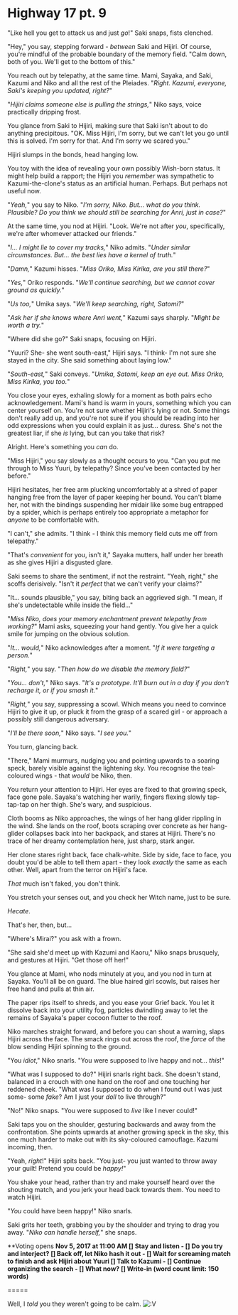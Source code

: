 # Highway 17 pt. 9

"Like hell you get to attack us and just *go*!" Saki snaps, fists clenched.

"Hey," you say, stepping forward - *between* Saki and Hijiri. Of course, you're mindful of the probable boundary of the memory field. "Calm down, both of you. We'll get to the bottom of this."

You reach out by telepathy, at the same time. Mami, Sayaka, and Saki, Kazumi and Niko and all the rest of the Pleiades. "*Right. Kazumi, everyone, Saki's keeping you updated, right?*"

"*Hijiri claims someone *else* is pulling the strings,*" Niko says, voice practically dripping frost.

You glance from Saki to Hijiri, making sure that Saki isn't about to do anything precipitous. "OK. Miss Hijiri, I'm sorry, but we can't let you go until this is solved. I'm sorry for that. And I'm sorry we scared you."

Hijiri slumps in the bonds, head hanging low.

You toy with the idea of revealing your own possibly Wish-born status. It might help build a rapport; the Hijiri you *remember* was sympathetic to Kazumi-the-clone's status as an artificial human. Perhaps. But perhaps not useful now.

"*Yeah,*" you say to Niko. "*I'm sorry, Niko. But... what do you think. Plausible? Do you think we should still be searching for Anri, just in case?*"

At the same time, you nod at Hijiri. "Look. We're not after *you*, specifically, we're after whomever attacked our friends."

"*I... I might lie to cover my tracks,*" Niko admits. "*Under similar circumstances. But... the best lies have a kernel of truth.*"

"*Damn,*" Kazumi hisses. "*Miss Oriko, Miss Kirika, are you still there?*"

"*Yes,*" Oriko responds. "*We'll continue searching, but we cannot cover ground as quickly.*"

"*Us too,*" Umika says. "*We'll keep searching, right, Satomi?*"

"*Ask her if she knows where Anri went,*" Kazumi says sharply. "*Might be worth a try.*"

"Where did she go?" Saki snaps, focusing on Hijiri.

"Yuuri? She- she went south-east," Hijiri says. "I think- I'm not sure she stayed in the city. She said something about laying low."

"*South-east,*" Saki conveys. "*Umika, Satomi, keep an eye out. Miss Oriko, Miss Kirika, you too.*"

You close your eyes, exhaling slowly for a moment as both pairs echo acknowledgement. Mami's hand is warm in yours, something which you can center yourself on. You're not sure whether Hijiri's lying or not. Some things don't really add up, and you're not sure if you should be reading into her odd expressions when you could explain it as just... duress. She's not the greatest liar, if she *is* lying, but can you take that risk?

Alright. Here's something you *can* do.

"Miss Hijiri," you say slowly as a thought occurs to you. "Can you put me through to Miss Yuuri, by telepathy? Since you've been contacted by her before."

Hijiri hesitates, her free arm plucking uncomfortably at a shred of paper hanging free from the layer of paper keeping her bound. You can't blame her, not with the bindings suspending her midair like some bug entrapped by a spider, which is perhaps entirely too appropriate a metaphor for *anyone* to be comfortable with.

"I can't," she admits. "I think - I think this memory field cuts me off from telepathy."

"That's *convenient* for you, isn't it," Sayaka mutters, half under her breath as she gives Hijiri a disgusted glare.

Saki seems to share the sentiment, if not the restraint. "Yeah, right," she scoffs derisively. "Isn't it *perfect* that we can't verify your claims?"

"It... sounds plausible," you say, biting back an aggrieved sigh. "I mean, if she's undetectable while inside the field..."

"*Miss Niko, does your memory enchantment prevent telepathy from working?*" Mami asks, squeezing your hand gently. You give her a quick smile for jumping on the obvious solution.

"*It... would,*" Niko acknowledges after a moment. "*If it were targeting a person.*"

"*Right,*" you say. "*Then how do we disable the memory field?*"

"*You... don't,*" Niko says. "*It's a prototype. It'll burn out in a day if you don't recharge it, or if you smash it.*"

"*Right,*" you say, suppressing a scowl. Which means you need to convince Hijiri to give it up, or pluck it from the grasp of a scared girl - or approach a possibly still dangerous adversary.

"*I'll be there soon,*" Niko says. "*I see you.*"

You turn, glancing back.

"There," Mami murmurs, nudging you and pointing upwards to a soaring speck, barely visible against the lightening sky. You recognise the teal-coloured wings - that *would* be Niko, then.

You return your attention to Hijiri. Her eyes are fixed to that growing speck, face gone pale. Sayaka's watching her warily, fingers flexing slowly tap-tap-tap on her thigh. She's wary, and suspicious.

Cloth booms as Niko approaches, the wings of her hang glider rippling in the wind. She lands on the roof, boots scraping over concrete as her hang-glider collapses back into her backpack, and stares at Hijiri. There's no trace of her dreamy contemplation here, just sharp, stark anger.

Her clone stares right back, face chalk-white. Side by side, face to face, you doubt you'd be able to tell them apart - they look *exactly* the same as each other. Well, apart from the terror on Hijiri's face.

*That* much isn't faked, you don't think.

You stretch your senses out, and you check her Witch name, just to be sure.

*Hecate*.

That's her, then, but...

"Where's Mirai?" you ask with a frown.

"She said she'd meet up with Kazumi and Kaoru," Niko snaps brusquely, and gestures at Hijiri. "Get those off her!"

You glance at Mami, who nods minutely at you, and you nod in turn at Sayaka. You'll all be on guard. The blue haired girl scowls, but raises her free hand and pulls at thin air.

The paper rips itself to shreds, and you ease your Grief back. You let it dissolve back into your utility fog, particles dwindling away to let the remains of Sayaka's paper cocoon flutter to the roof.

Niko marches straight forward, and before you can shout a warning, slaps Hijiri across the face. The smack rings out across the roof, the *force* of the blow sending Hijiri spinning to the ground.

"You *idiot*," Niko snarls. "You were supposed to live happy and not... *this*!"

"What was I supposed to do?" Hijiri snarls right back. She doesn't stand, balanced in a crouch with one hand on the roof and one touching her reddened cheek. "What was I supposed to do when I found out I was just some- some *fake*? Am I just your *doll* to live through?"

"No!" Niko snaps. "You were supposed to *live* like I never could!"

Saki taps you on the shoulder, gesturing backwards and away from the confrontation. She points upwards at another growing speck in the sky, this one much harder to make out with its sky-coloured camouflage. Kazumi incoming, then.

"Yeah, *right*!" Hijiri spits back. "You just- you just wanted to throw away your guilt! Pretend you could be *happy!*"

You shake your head, rather than try and make yourself heard over the shouting match, and you jerk your head back towards them. You need to watch Hijiri.

"*You* could have been happy!" Niko snarls.

Saki grits her teeth, grabbing you by the shoulder and trying to drag you away. "*Niko can handle herself,*" she snaps.

\*\*Voting opens **Nov 5, 2017 at 11:00 AM
\[] Stay and listen
\- \[] Do you try and interject?
\[] Back off, let Niko hash it out
\- \[] Wait for screaming match to finish and ask Hijiri about Yuuri
\[] Talk to Kazumi
\- \[] Continue organizing the search
\- \[] What now?
\[] Write-in (word count limit: 150 words)**

\=====​

Well, I *told* you they weren't going to be calm. ![:V](/styles/sv_smiles/xenforo/emot-v.gif ":V    :V")
